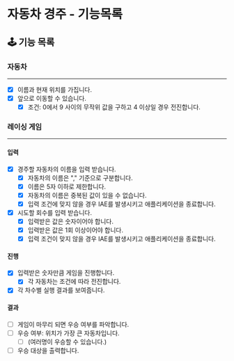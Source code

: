 # 자동차 경주 - 기능목록

## 🕹️️ 기능 목록

### 자동차
___
- [x] 이름과 현재 위치를 가집니다.
- [x] 앞으로 이동할 수 있습니다.
  - [x] 조건: 0에서 9 사이의 무작위 값을 구하고 4 이상일 경우 전진합니다.

### 레이싱 게임
___
#### 입력
- [x] 경주할 자동차의 이름을 입력 받습니다.
  - [x] 자동차의 이름은 "," 기준으로 구분합니다.
  - [x] 이름은 5자 이하로 제한합니다.
  - [x] 자동차의 이름은 중복된 값이 있을 수 없습니다.
  - [x] 입력 조건에 맞지 않을 경우 IAE를 발생시키고 애플리케이션을 종료합니다.

- [x] 시도할 회수를 입력 받습니다.
  - [x] 입력받은 값은 숫자이어야 합니다.
  - [x] 입력받은 값은 1회 이상이어야 합니다.
  - [x] 입력 조건이 맞지 않을 경우 IAE를 발생시키고 애플리케이션을 종료합니다.

#### 진행
- [x] 입력받은 숫자만큼 게임을 진행합니다.
  - [x] 각 자동차는 조건에 따라 전진합니다.

- [x] 각 차수별 실행 결과를 보여줍니다.

#### 결과
- [ ] 게임이 마무리 되면 우승 여부를 파악합니다.
- [ ] 우승 여부: 위치가 가장 큰 자동차입니다. 
  - [ ] (여러명이 우승할 수 있습니다.)

- [ ] 우승 대상을 출력합니다.